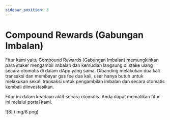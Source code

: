 ```yaml
---
sidebar_position: 3
---
```


# Compound Rewards (Gabungan Imbalan)

Fitur kami yaitu Compound Rewards (Gabungan Imbalan) memungkinkan para staker mengambil imbalan dan kemudian langsung di stake ulang secara otomatis di dalam dApp yang sama. Dibanding melakukan dua kali transaksi dan membayar gas fee dua kali, user hanya butuh untuk melakukan sekali transaksi untuk pengambilan imbalan dan secara otomatis kembali diinvestasikan.

Fitur ini dalam keadaan aktif secara otomatis. Anda dapat mematikan fitur ini melalui portal kami.

![8] (img/8.png)
